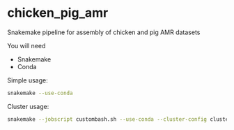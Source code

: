 # chicken_pig_amr
Snakemake pipeline for assembly of chicken and pig AMR datasets

You will need
* Snakemake
* Conda

Simple usage:
```sh
snakemake --use-conda 
```

Cluster usage:
```sh
snakemake --jobscript custombash.sh --use-conda --cluster-config cluster.json --cluster "qsub -R yes -V -S /bin/bash -cwd -pe sharedmem {cluster.core} -l h_rt={cluster.time} -l h_vmem={cluster.vmem} -P {cluster.proj}" --jobs 5000
```

